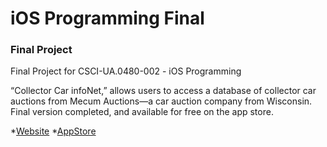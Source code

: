 # iOS Programming Final
### Final Project

Final Project for CSCI-UA.0480-​002 - iOS Programming

“Collector Car infoNet,” allows users to access a database of collector car auctions from Mecum Auctions—a car auction company from Wisconsin.
Final version completed, and available for free on the app store. 

*[Website](carvalwebpage.s3-website-us-east-1.amazonaws.com)
*[AppStore](itunes.apple.com/us/app/carval/id1033314109?mt=8)

